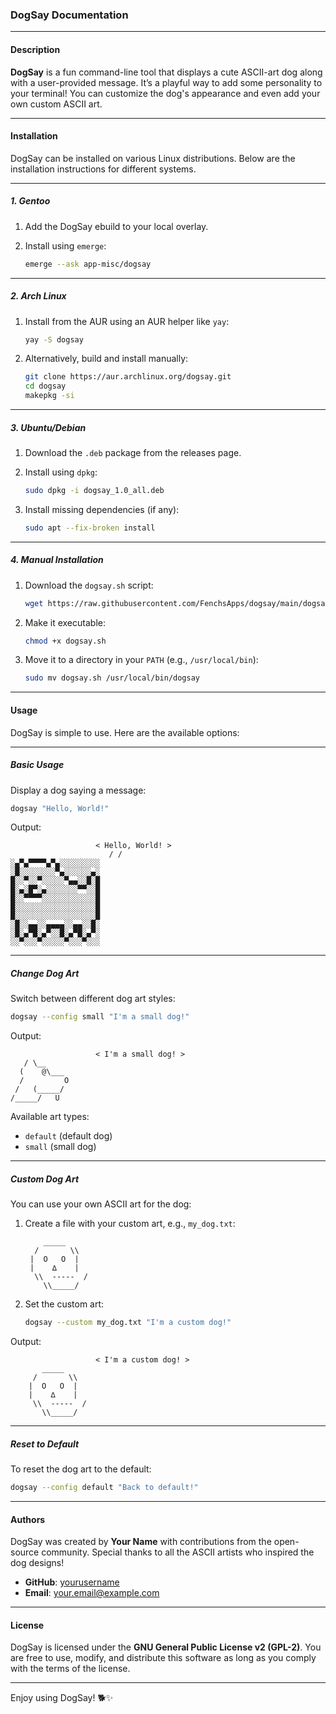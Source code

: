 ### DogSay Documentation

---

#### **Description**

**DogSay** is a fun command-line tool that displays a cute ASCII-art dog along with a user-provided message. It’s a playful way to add some personality to your terminal! You can customize the dog's appearance and even add your own custom ASCII art.

---

#### **Installation**

DogSay can be installed on various Linux distributions. Below are the installation instructions for different systems.

---

##### **1. Gentoo**

1. Add the DogSay ebuild to your local overlay.
2. Install using `emerge`:

   ```bash
   emerge --ask app-misc/dogsay
   ```

---

##### **2. Arch Linux**

1. Install from the AUR using an AUR helper like `yay`:

   ```bash
   yay -S dogsay
   ```

2. Alternatively, build and install manually:

   ```bash
   git clone https://aur.archlinux.org/dogsay.git
   cd dogsay
   makepkg -si
   ```

---

##### **3. Ubuntu/Debian**

1. Download the `.deb` package from the releases page.
2. Install using `dpkg`:

   ```bash
   sudo dpkg -i dogsay_1.0_all.deb
   ```

3. Install missing dependencies (if any):

   ```bash
   sudo apt --fix-broken install
   ```

---

##### **4. Manual Installation**

1. Download the `dogsay.sh` script:

   ```bash
   wget https://raw.githubusercontent.com/FenchsApps/dogsay/main/dogsay.sh
   ```

2. Make it executable:

   ```bash
   chmod +x dogsay.sh
   ```

3. Move it to a directory in your `PATH` (e.g., `/usr/local/bin`):

   ```bash
   sudo mv dogsay.sh /usr/local/bin/dogsay
   ```

---

#### **Usage**

DogSay is simple to use. Here are the available options:

---

##### **Basic Usage**

Display a dog saying a message:

```bash
dogsay "Hello, World!"
```

Output:

```
                   < Hello, World! >
                      / /
░▄▀▄▀▀▀▀▄▀▄░░░░░░░░░
░█░░░░░░░░▀▄░░░░░░▄░
█░░▀░░▀░░░░░▀▄▄░░█░█
█░▄░█▀░▄░░░░░░░▀▀░░█
█░░▀▀▀▀░░░░░░░░░░░░█
█░░░░░░░░░░░░░░░░░░█
█░░░░░░░░░░░░░░░░░░█
░█░░▄▄░░▄▄▄▄░░▄▄░░█░
░█░▄▀█░▄▀░░█░▄▀█░▄▀░
░░▀░░░▀░░░░░▀░░░▀░░░
```

---

##### **Change Dog Art**

Switch between different dog art styles:

```bash
dogsay --config small "I'm a small dog!"
```

Output:

```
                   < I'm a small dog! >
   / \__
  (    @\___
  /         O
 /   (_____/
/_____/   U
```

Available art types:
- `default` (default dog)
- `small` (small dog)

---

##### **Custom Dog Art**

You can use your own ASCII art for the dog:

1. Create a file with your custom art, e.g., `my_dog.txt`:

   ```
       _____
     /       \\
    |  O   O  |
    |    ∆    |
     \\  -----  /
       \\_____/
   ```

2. Set the custom art:

   ```bash
   dogsay --custom my_dog.txt "I'm a custom dog!"
   ```

Output:

```
                   < I'm a custom dog! >
       _____
     /       \\
    |  O   O  |
    |    ∆    |
     \\  -----  /
       \\_____/
```

---

##### **Reset to Default**

To reset the dog art to the default:

```bash
dogsay --config default "Back to default!"
```

---

#### **Authors**

DogSay was created by **Your Name** with contributions from the open-source community. Special thanks to all the ASCII artists who inspired the dog designs!

- **GitHub**: [yourusername](https://github.com/yourusername)
- **Email**: your.email@example.com

---

#### **License**

DogSay is licensed under the **GNU General Public License v2 (GPL-2)**. You are free to use, modify, and distribute this software as long as you comply with the terms of the license.

---

Enjoy using DogSay! 🐕✨
